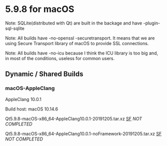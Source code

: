 # 5.9.8 for macOS

Note: SQLite(distributed with Qt) are built in the backage and have -plugin-sql-sqlite

Note: All builds have -no-openssl -securetransport. It means that we are using Secure Transport library of macOS to provide SSL connections.

Note: All builds have -no-icu because I think the ICU library is too big and, in most of the conditions, useless for common users.

## Dynamic / Shared Builds

### macOS-AppleClang

AppleClang 10.0.1

Build host: macOS 10.14.6

Qt5.9.8-macOS-x86_64-AppleClang10.0.1-20191205.tar.xz [SF]() *NOT COMPLETED*

Qt5.9.8-macOS-x86_64-AppleClang10.0.1-noFramework-20191205.tar.xz [SF]() *NOT COMPLETED*
